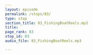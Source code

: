 ```yaml
---
layout: episode
permalink: /stops/83/
type: stop
section_title: 83_FishingBoatReels.mp3
title: 
page_rank: 83
stop_id: 83
audio_file: 83_FishingBoatReels.mp3

---
```

